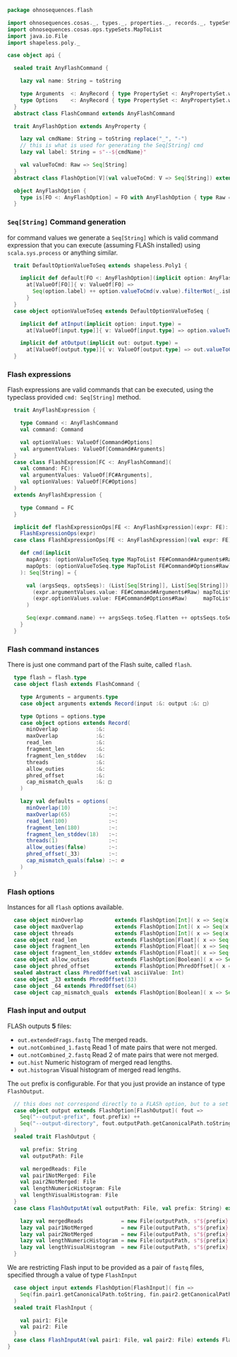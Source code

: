
```scala
package ohnosequences.flash

import ohnosequences.cosas._, types._, properties._, records._, typeSets._
import ohnosequences.cosas.ops.typeSets.MapToList
import java.io.File
import shapeless.poly._

case object api {

  sealed trait AnyFlashCommand {

    lazy val name: String = toString

    type Arguments  <: AnyRecord { type PropertySet <: AnyPropertySet.withBound[AnyFlashOption] }
    type Options    <: AnyRecord { type PropertySet <: AnyPropertySet.withBound[AnyFlashOption] }
  }
  abstract class FlashCommand extends AnyFlashCommand

  trait AnyFlashOption extends AnyProperty {

    lazy val cmdName: String = toString replace("_", "-")
    // this is what is used for generating the Seq[String] cmd
    lazy val label: String = s"--${cmdName}"

    val valueToCmd: Raw => Seq[String]
  }
  abstract class FlashOption[V](val valueToCmd: V => Seq[String]) extends AnyFlashOption { type Raw = V }

  object AnyFlashOption {
    type is[FO <: AnyFlashOption] = FO with AnyFlashOption { type Raw = FO#Raw }
  }
```


### `Seq[String]` Command generation

for command values we generate a `Seq[String]` which is valid command expression that you can execute (assuming FLASh installed) using `scala.sys.process` or anything similar.


```scala
  trait DefaultOptionValueToSeq extends shapeless.Poly1 {

    implicit def default[FO <: AnyFlashOption](implicit option: AnyFlashOption.is[FO]) =
      at[ValueOf[FO]]{ v: ValueOf[FO] =>
        Seq(option.label) ++ option.valueToCmd(v.value).filterNot(_.isEmpty)
      }
  }
  case object optionValueToSeq extends DefaultOptionValueToSeq {

    implicit def atInput(implicit option: input.type) =
      at[ValueOf[input.type]]{ v: ValueOf[input.type] => option.valueToCmd(v.value) }

    implicit def atOutput(implicit out: output.type) =
      at[ValueOf[output.type]]{ v: ValueOf[output.type] => out.valueToCmd(v.value) }
  }
```


### Flash expressions

Flash expressions are valid commands that can be executed, using the typeclass provided `cmd: Seq[String]` method.


```scala
  trait AnyFlashExpression {

    type Command <: AnyFlashCommand
    val command: Command

    val optionValues: ValueOf[Command#Options]
    val argumentValues: ValueOf[Command#Arguments]
  }
  case class FlashExpression[FC <: AnyFlashCommand](
    val command: FC)(
    val argumentValues: ValueOf[FC#Arguments],
    val optionValues: ValueOf[FC#Options]
  )
  extends AnyFlashExpression {

    type Command = FC
  }

  implicit def flashExpressionOps[FE <: AnyFlashExpression](expr: FE): FlashExpressionOps[FE] =
    FlashExpressionOps(expr)
  case class FlashExpressionOps[FE <: AnyFlashExpression](val expr: FE) extends AnyVal {

    def cmd(implicit
      mapArgs: (optionValueToSeq.type MapToList FE#Command#Arguments#Raw) { type O = Seq[String] },
      mapOpts: (optionValueToSeq.type MapToList FE#Command#Options#Raw) { type O = Seq[String] }
    ): Seq[String] = {

      val (argsSeqs, optsSeqs): (List[Seq[String]], List[Seq[String]]) = (
        (expr.argumentValues.value: FE#Command#Arguments#Raw) mapToList optionValueToSeq,
        (expr.optionValues.value: FE#Command#Options#Raw)     mapToList optionValueToSeq
      )

      Seq(expr.command.name) ++ argsSeqs.toSeq.flatten ++ optsSeqs.toSeq.flatten
    }
  }
```


### Flash command instances

There is just one command part of the Flash suite, called `flash`.


```scala
  type flash = flash.type
  case object flash extends FlashCommand {

    type Arguments = arguments.type
    case object arguments extends Record(input :&: output :&: □)

    type Options = options.type
    case object options extends Record(
      minOverlap            :&:
      maxOverlap            :&:
      read_len              :&:
      fragment_len          :&:
      fragment_len_stddev   :&:
      threads               :&:
      allow_outies          :&:
      phred_offset          :&:
      cap_mismatch_quals    :&: □
    )

    lazy val defaults = options(
      minOverlap(10)            :~:
      maxOverlap(65)            :~:
      read_len(100)             :~:
      fragment_len(180)         :~:
      fragment_len_stddev(18)   :~:
      threads(1)                :~:
      allow_outies(false)       :~:
      phred_offset(_33)         :~:
      cap_mismatch_quals(false) :~: ∅
    )
  }
```


### Flash options

Instances for all `flash` options available.


```scala
  case object minOverlap          extends FlashOption[Int]( x => Seq(x.toString) )
  case object maxOverlap          extends FlashOption[Int]( x => Seq(x.toString) )
  case object threads             extends FlashOption[Int]( x => Seq(x.toString) )
  case object read_len            extends FlashOption[Float]( x => Seq(x.toString) )
  case object fragment_len        extends FlashOption[Float]( x => Seq(x.toString) )
  case object fragment_len_stddev extends FlashOption[Float]( x => Seq(x.toString) )
  case object allow_outies        extends FlashOption[Boolean]( x => Seq() )
  case object phred_offset        extends FlashOption[PhredOffset]( x => Seq(x.asciiValue.toString) )
  sealed abstract class PhredOffset(val asciiValue: Int)
  case object _33 extends PhredOffset(33)
  case object _64 extends PhredOffset(64)
  case object cap_mismatch_quals  extends FlashOption[Boolean]( x => Seq() )
```


### Flash input and output

FLASh outputs **5** files:

- `out.extendedFrags.fastq`      The merged reads.
- `out.notCombined_1.fastq`      Read 1 of mate pairs that were not merged.
- `out.notCombined_2.fastq`      Read 2 of mate pairs that were not merged.
- `out.hist`                     Numeric histogram of merged read lengths.
- `out.histogram`                Visual histogram of merged read lengths.

The `out` prefix is configurable. For that you just provide an instance of type `FlashOutput`.


```scala
  // this does not correspond directly to a FLASh option, but to a set of them
  case object output extends FlashOption[FlashOutput]( fout =>
    Seq("--output-prefix", fout.prefix) ++
    Seq("--output-directory", fout.outputPath.getCanonicalPath.toString)
  )
  sealed trait FlashOutput {

    val prefix: String
    val outputPath: File

    val mergedReads: File
    val pair1NotMerged: File
    val pair2NotMerged: File
    val lengthNumericHistogram: File
    val lengthVisualHistogram: File
  }
  case class FlashOutputAt(val outputPath: File, val prefix: String) extends FlashOutput {

    lazy val mergedReads            = new File(outputPath, s"${prefix}.extendedFrags.fastq")
    lazy val pair1NotMerged         = new File(outputPath, s"${prefix}.notCombined_1.fastq")
    lazy val pair2NotMerged         = new File(outputPath, s"${prefix}.notCombined_2.fastq")
    lazy val lengthNumericHistogram = new File(outputPath, s"${prefix}.hist")
    lazy val lengthVisualHistogram  = new File(outputPath, s"${prefix}.histogram")
  }
```


We are restricting Flash input to be provided as a pair of `fastq` files, specified through a value of type `FlashInput` 


```scala
  case object input extends FlashOption[FlashInput]( fin =>
    Seq(fin.pair1.getCanonicalPath.toString, fin.pair2.getCanonicalPath.toString)
  )
  sealed trait FlashInput {

    val pair1: File
    val pair2: File
  }
  case class FlashInputAt(val pair1: File, val pair2: File) extends FlashInput
}

```




[test/scala/CommandGeneration.scala]: ../../test/scala/CommandGeneration.scala.md
[main/scala/api.scala]: api.scala.md